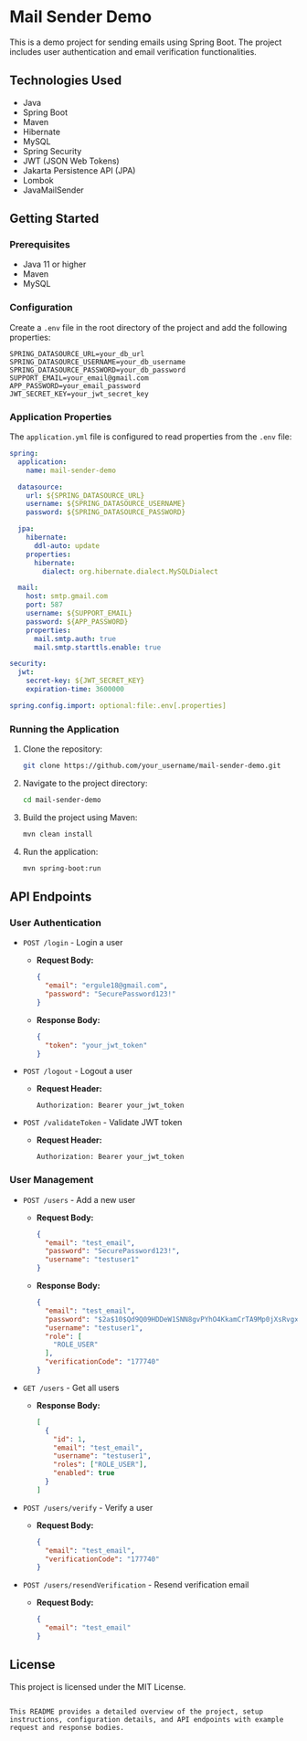 # Mail Sender Demo

This is a demo project for sending emails using Spring Boot. The project includes user authentication and email verification functionalities.

## Technologies Used

- Java
- Spring Boot
- Maven
- Hibernate
- MySQL
- Spring Security
- JWT (JSON Web Tokens)
- Jakarta Persistence API (JPA)
- Lombok
- JavaMailSender

## Getting Started

### Prerequisites

- Java 11 or higher
- Maven
- MySQL

### Configuration

Create a `.env` file in the root directory of the project and add the following properties:

```properties
SPRING_DATASOURCE_URL=your_db_url
SPRING_DATASOURCE_USERNAME=your_db_username
SPRING_DATASOURCE_PASSWORD=your_db_password
SUPPORT_EMAIL=your_email@gmail.com
APP_PASSWORD=your_email_password
JWT_SECRET_KEY=your_jwt_secret_key
```

### Application Properties

The `application.yml` file is configured to read properties from the `.env` file:

```yaml
spring:
  application:
    name: mail-sender-demo

  datasource:
    url: ${SPRING_DATASOURCE_URL}
    username: ${SPRING_DATASOURCE_USERNAME}
    password: ${SPRING_DATASOURCE_PASSWORD}

  jpa:
    hibernate:
      ddl-auto: update
    properties:
      hibernate:
        dialect: org.hibernate.dialect.MySQLDialect

  mail:
    host: smtp.gmail.com
    port: 587
    username: ${SUPPORT_EMAIL}
    password: ${APP_PASSWORD}
    properties:
      mail.smtp.auth: true
      mail.smtp.starttls.enable: true

security:
  jwt:
    secret-key: ${JWT_SECRET_KEY}
    expiration-time: 3600000

spring.config.import: optional:file:.env[.properties]
```

### Running the Application

1. Clone the repository:
   ```sh
   git clone https://github.com/your_username/mail-sender-demo.git
   ```
2. Navigate to the project directory:
   ```sh
   cd mail-sender-demo
   ```
3. Build the project using Maven:
   ```sh
   mvn clean install
   ```
4. Run the application:
   ```sh
   mvn spring-boot:run
   ```

## API Endpoints

### User Authentication

- `POST /login` - Login a user
    - **Request Body:**
      ```json
      {
        "email": "ergule18@gmail.com",
        "password": "SecurePassword123!"
      }
      ```
    - **Response Body:**
      ```json
      {
        "token": "your_jwt_token"
      }
      ```

- `POST /logout` - Logout a user
    - **Request Header:**
      ```http
      Authorization: Bearer your_jwt_token
      ```

- `POST /validateToken` - Validate JWT token
    - **Request Header:**
      ```http
      Authorization: Bearer your_jwt_token
      ```

### User Management

- `POST /users` - Add a new user
    - **Request Body:**
      ```json
      {
        "email": "test_email",
        "password": "SecurePassword123!",
        "username": "testuser1"
      }
      ```
    - **Response Body:**
      ```json
      {
        "email": "test_email",
        "password": "$2a$10$Qd9Q09HDDeW1SNN8gvPYhO4KkamCrTA9Mp0jXsRvgxWGdcmc4JRSW",
        "username": "testuser1",
        "role": [
          "ROLE_USER"
        ],
        "verificationCode": "177740"
      }
      ```

- `GET /users` - Get all users
    - **Response Body:**
      ```json
      [
        {
          "id": 1,
          "email": "test_email",
          "username": "testuser1",
          "roles": ["ROLE_USER"],
          "enabled": true
        }
      ]
      ```

- `POST /users/verify` - Verify a user
    - **Request Body:**
      ```json
      {
        "email": "test_email",
        "verificationCode": "177740"
      }
      ```

- `POST /users/resendVerification` - Resend verification email
    - **Request Body:**
      ```json
      {
        "email": "test_email"
      }
      ```

## License

This project is licensed under the MIT License.
```

This README provides a detailed overview of the project, setup instructions, configuration details, and API endpoints with example request and response bodies.